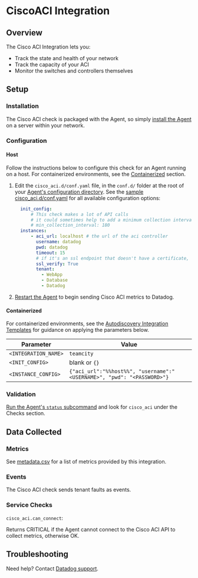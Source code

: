 # CiscoACI Integration

## Overview

The Cisco ACI Integration lets you:

* Track the state and health of your network
* Track the capacity of your ACI
* Monitor the switches and controllers themselves

## Setup

### Installation

The Cisco ACI check is packaged with the Agent, so simply [install the Agent][2] on a server within your network.

### Configuration

#### Host

Follow the instructions below to configure this check for an Agent running on a host. For containerized environments, see the [Containerized](#containerized) section.

1. Edit the `cisco_aci.d/conf.yaml` file, in the `conf.d/` folder at the root of your [Agent's configuration directory][3].
    See the [sample cisco_aci.d/conf.yaml][4] for all available configuration options:

    ```yaml
      init_config:
          # This check makes a lot of API calls
          # it could sometimes help to add a minimum collection interval
          # min_collection_interval: 180
      instances:
          - aci_url: localhost # the url of the aci controller
            username: datadog
            pwd: datadog
            timeout: 15
            # if it's an ssl endpoint that doesn't have a certificate, use this to ensure it can still connect
            ssl_verify: True
            tenant:
              - WebApp
              - Database
              - Datadog
    ```

2. [Restart the Agent][5] to begin sending Cisco ACI metrics to Datadog.

#### Containerized

For containerized environments, see the [Autodiscovery Integration Templates][1] for guidance on applying the parameters below.

| Parameter            | Value                                                                                             |
|----------------------|---------------------------------------------------------------------------------------------------|
| `<INTEGRATION_NAME>` | `teamcity`                                                                                        |
| `<INIT_CONFIG>`      | blank or `{}`                                                                                     |
| `<INSTANCE_CONFIG>`  | `{"aci_url":"%%host%%", "username":"<USERNAME>", "pwd": "<PASSWORD>"}` |

### Validation

[Run the Agent's `status` subcommand][6] and look for `cisco_aci` under the Checks section.

## Data Collected
### Metrics
See [metadata.csv][7] for a list of metrics provided by this integration.

### Events
The Cisco ACI check sends tenant faults as events.

### Service Checks

`cisco_aci.can_connect`:

Returns CRITICAL if the Agent cannot connect to the Cisco ACI API to collect metrics, otherwise OK.

## Troubleshooting
Need help? Contact [Datadog support][8].

[1]: https://docs.datadoghq.com/agent/autodiscovery/integrations
[2]: https://app.datadoghq.com/account/settings#agent
[3]: https://docs.datadoghq.com/agent/guide/agent-configuration-files/#agent-configuration-directory
[4]: https://github.com/DataDog/integrations-core/blob/master/cisco_aci/datadog_checks/cisco_aci/data/conf.yaml.example
[5]: https://docs.datadoghq.com/agent/guide/agent-commands/#start-stop-and-restart-the-agent
[6]: https://docs.datadoghq.com/agent/guide/agent-commands/#agent-status-and-information
[7]: https://github.com/DataDog/integrations-core/blob/master/cisco_aci/metadata.csv
[8]: https://docs.datadoghq.com/help
